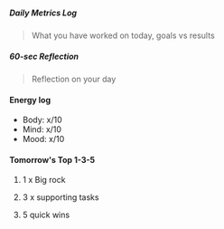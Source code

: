 ##### Daily Metrics Log

> What you have worked on today, goals vs results

##### 60-sec Reflection

> Reflection on your day

#### Energy log
- Body: x/10
- Mind: x/10
- Mood: x/10

#### Tomorrow's Top 1-3-5

1. 1 x Big rock

2. 3 x supporting tasks

3. 5 quick wins
